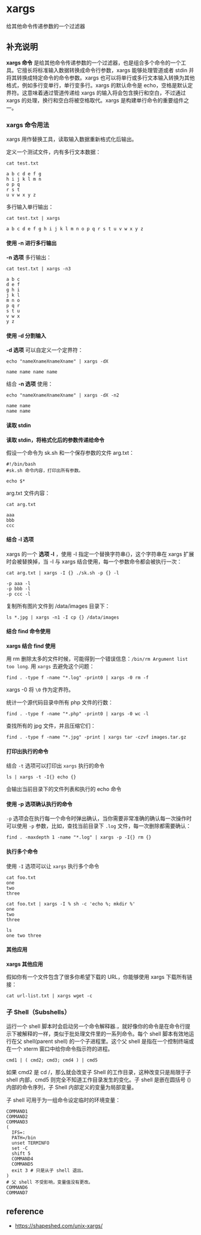 xargs
===

给其他命令传递参数的一个过滤器

## 补充说明

**xargs 命令** 是给其他命令传递参数的一个过滤器，也是组合多个命令的一个工具。它擅长将标准输入数据转换成命令行参数，xargs 能够处理管道或者 stdin 并将其转换成特定命令的命令参数。xargs 也可以将单行或多行文本输入转换为其他格式，例如多行变单行，单行变多行。xargs 的默认命令是 echo，空格是默认定界符。这意味着通过管道传递给 xargs 的输入将会包含换行和空白，不过通过 xargs 的处理，换行和空白将被空格取代。xargs 是构建单行命令的重要组件之一。

### xargs 命令用法

xargs 用作替换工具，读取输入数据重新格式化后输出。

定义一个测试文件，内有多行文本数据：

```
cat test.txt

a b c d e f g
h i j k l m n
o p q
r s t
u v w x y z

```

多行输入单行输出：

```
cat test.txt | xargs

a b c d e f g h i j k l m n o p q r s t u v w x y z
```

#### 使用 -n 进行多行输出
**-n 选项** 多行输出：

```
cat test.txt | xargs -n3

a b c
d e f
g h i
j k l
m n o
p q r
s t u
v w x
y z
```

#### 使用 -d 分割输入
**-d 选项** 可以自定义一个定界符：

```
echo "nameXnameXnameXname" | xargs -dX

name name name name
```

结合 **-n 选项** 使用：

```
echo "nameXnameXnameXname" | xargs -dX -n2

name name
name name
```

#### 读取 stdin
**读取 stdin，将格式化后的参数传递给命令**

假设一个命令为 sk.sh 和一个保存参数的文件 arg.txt：

```
#!/bin/bash
#sk.sh 命令内容，打印出所有参数。

echo $*

```

arg.txt 文件内容：

```
cat arg.txt

aaa
bbb
ccc

```

#### 结合 -I 选项
xargs 的一个 **选项 -I** ，使用 -I 指定一个替换字符串{}，这个字符串在 xargs 扩展时会被替换掉，当 -I 与 xargs 结合使用，每一个参数命令都会被执行一次：

```
cat arg.txt | xargs -I {} ./sk.sh -p {} -l

-p aaa -l
-p bbb -l
-p ccc -l

```

复制所有图片文件到 /data/images 目录下：

```
ls *.jpg | xargs -n1 -I cp {} /data/images
```

#### 结合 find 命令使用
**xargs 结合 find 使用**

用 rm 删除太多的文件时候，可能得到一个错误信息：`/bin/rm Argument list too long`. 用 `xargs` 去避免这个问题：

```
find . -type f -name "*.log" -print0 | xargs -0 rm -f
```

xargs -0 将 `\0` 作为定界符。

统计一个源代码目录中所有 php 文件的行数：

```
find . -type f -name "*.php" -print0 | xargs -0 wc -l
```

查找所有的 jpg 文件，并且压缩它们：

```
find . -type f -name "*.jpg" -print | xargs tar -czvf images.tar.gz

```

#### 打印出执行的命令
结合 `-t` 选项可以打印出 `xargs` 执行的命令

    ls | xargs -t -I{} echo {}

会输出当前目录下的文件列表和执行的 echo 命令

#### 使用 -p 选项确认执行的命令
`-p` 选项会在执行每一个命令时弹出确认，当你需要非常准确的确认每一次操作时可以使用 `-p` 参数，比如，查找当前目录下 `.log` 文件，每一次删除都需要确认：

    find . -maxdepth 1 -name "*.log" | xargs -p -I{} rm {}

#### 执行多个命令
使用 `-I` 选项可以让 `xargs` 执行多个命令

    cat foo.txt
    one
    two
    three

    cat foo.txt | xargs -I % sh -c 'echo %; mkdir %'
    one
    two
    three

    ls
    one two three


#### 其他应用
**xargs 其他应用**

假如你有一个文件包含了很多你希望下载的 URL，你能够使用 xargs 下载所有链接：

```
cat url-list.txt | xargs wget -c
```

### 子 Shell（Subshells）

运行一个 shell 脚本时会启动另一个命令解释器.，就好像你的命令是在命令行提示下被解释的一样，类似于批处理文件里的一系列命令。每个 shell 脚本有效地运行在父 shell(parent shell) 的一个子进程里。这个父 shell 是指在一个控制终端或在一个 xterm 窗口中给你命令指示符的进程。

```
cmd1 | ( cmd2; cmd3; cmd4 ) | cmd5
```

如果 cmd2 是 cd /，那么就会改变子 Shell 的工作目录，这种改变只是局限于子 shell 内部，cmd5 则完全不知道工作目录发生的变化。子 shell 是嵌在圆括号 () 内部的命令序列，子 Shell 内部定义的变量为局部变量。

子 shell 可用于为一组命令设定临时的环境变量：

```
COMMAND1
COMMAND2
COMMAND3
(
  IFS=:
  PATH=/bin
  unset TERMINFO
  set -C
  shift 5
  COMMAND4
  COMMAND5
  exit 3 # 只是从子 shell 退出。
)
# 父 shell 不受影响，变量值没有更改。
COMMAND6
COMMAND7
```

## reference

- <https://shapeshed.com/unix-xargs/>

<!-- Linux 命令行搜索引擎：https://jaywcjlove.github.io/linux-command/ -->
